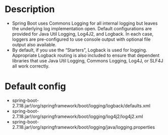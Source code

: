 # Description
- Spring Boot uses Commons Logging for all internal logging but leaves the underlying log implementation open. Default configurations are provided for Java Util Logging, Log4J2, and Logback. In each case, loggers are pre-configured to use console output with optional file output also available.
- By default, if you use the “Starters”, Logback is used for logging. Appropriate Logback routing is also included to ensure that dependent libraries that use Java Util Logging, Commons Logging, Log4J, or SLF4J all work correctly.

# Default config
- spring-boot-2.7.18.jar!/org/springframework/boot/logging/logback/defaults.xml
- spring-boot-2.7.18.jar!/org/springframework/boot/logging/log4j2/log4j2.xml
- spring-boot-2.7.18.jar!/org/springframework/boot/logging/java/logging.properties